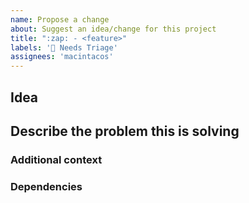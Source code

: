 ```yaml
---
name: Propose a change
about: Suggest an idea/change for this project
title: ":zap: - <feature>"
labels: '📨 Needs Triage'
assignees: 'macintacos'
---
```


## Idea

<!-- A clear and concise description of what you want to happen. -->

## Describe the problem this is solving

<!-- A clear and concise description of what the problem is. Ex. I'm always frustrated when [...] -->

### Additional context

<!-- Add any other context or screenshots about the feature request here. -->

### Dependencies

<!--
> List any other tasks/issues would need to be resolved if this were to be implemented; this can be incentive to create additional tickets, if needed.
- [ ] Dependency 1
- [ ] Dependency 2
-->
